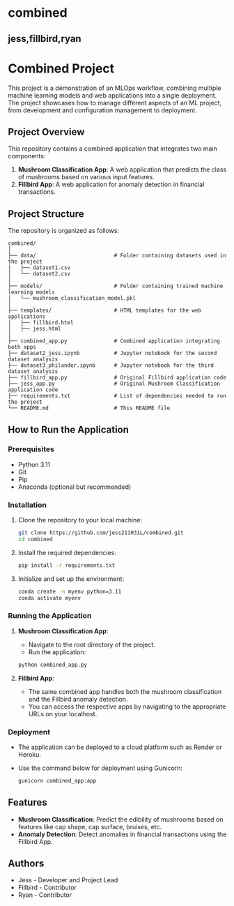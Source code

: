 # combined
jess,fillbird,ryan
---

# Combined Project

This project is a demonstration of an MLOps workflow, combining multiple machine learning models and web applications into a single deployment. The project showcases how to manage different aspects of an ML project, from development and configuration management to deployment.

## Project Overview

This repository contains a combined application that integrates two main components:

1. **Mushroom Classification App**: A web application that predicts the class of mushrooms based on various input features.
2. **Fillbird App**: A web application for anomaly detection in financial transactions.

## Project Structure

The repository is organized as follows:

```
combined/
│
├── data/                         # Folder containing datasets used in the project
│   ├── dataset1.csv
│   └── dataset2.csv
│
├── models/                       # Folder containing trained machine learning models
│   └── mushroom_classification_model.pkl
│
├── templates/                    # HTML templates for the web applications
│   ├── fillbird.html
│   ├── jess.html
│
├── combined_app.py               # Combined application integrating both apps
├── dataset2_jess.ipynb           # Jupyter notebook for the second dataset analysis
├── dataset3_philander.ipynb      # Jupyter notebook for the third dataset analysis
├── fillbird_app.py               # Original Fillbird application code
├── jess_app.py                   # Original Mushroom Classification application code
├── requirements.txt              # List of dependencies needed to run the project
└── README.md                     # This README file
```

## How to Run the Application

### Prerequisites

- Python 3.11
- Git
- Pip
- Anaconda (optional but recommended)

### Installation

1. Clone the repository to your local machine:

    ```bash
    git clone https://github.com/jess211031L/combined.git
    cd combined
    ```

2. Install the required dependencies:

    ```bash
    pip install -r requirements.txt
    ```

3. Initialize and set up the environment:

    ```bash
    conda create -n myenv python=3.11
    conda activate myenv
    ```

### Running the Application

1. **Mushroom Classification App**:

    - Navigate to the root directory of the project.
    - Run the application:

    ```bash
    python combined_app.py
    ```

2. **Fillbird App**:

    - The same combined app handles both the mushroom classification and the Fillbird anomaly detection.
    - You can access the respective apps by navigating to the appropriate URLs on your localhost.

### Deployment

- The application can be deployed to a cloud platform such as Render or Heroku.
- Use the command below for deployment using Gunicorn:

    ```bash
    gunicorn combined_app:app
    ```

## Features

- **Mushroom Classification**: Predict the edibility of mushrooms based on features like cap shape, cap surface, bruises, etc.
- **Anomaly Detection**: Detect anomalies in financial transactions using the Fillbird App.


## Authors

- Jess - Developer and Project Lead
- Fillbird - Contributor
- Ryan - Contributor



